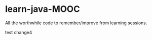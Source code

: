 # learn-java-MOOC
All the worthwhile code to remember/improve from learning sessions.

test change4
